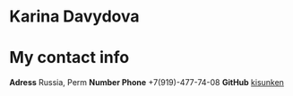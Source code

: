 # Karina Davydova

# My contact info
**Adress** Russia, Perm
**Number Phone** +7(919)-477-74-08
**GitHub** [kisunken](https://github.com/kisunken)